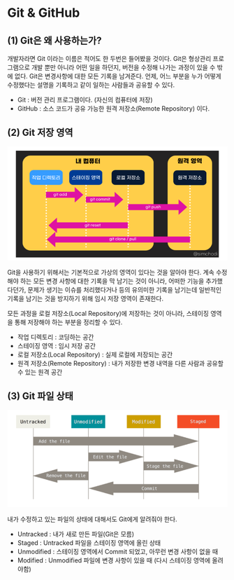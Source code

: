 # Git & GitHub

## (1) Git은 왜 사용하는가?

개발자라면 Git 이라는 이름은 적어도 한 두번은 들어봤을 것이다. Git은 형상관리 프로그램으로 개발 뿐만 아니라 어떤 일을 하던지, 버전을 수정해 나가는 과정이 있을 수 밖에 없다. Git은 변경사항에 대한 모든 기록을 남겨준다. 언제, 어느 부분을 누가 어떻게 수정했다는 설명을 기록하고 같이 일하는 사람들과 공유할 수 있다.

- Git : 버전 관리 프로그램이다. (자신의 컴퓨터에 저장)
- GitHub : 소스 코드가 공유 가능한 원격 저장소(Remote Repository) 이다.
  

## (2) Git 저장 영역

<img width="700" alt="git01" src=" git_images/image.png">

Git을 사용하기 위해서는 기본적으로 가상의 영역이 있다는 것을 알아야 한다. 계속 수정해야 하는 모든 변경 사항에 대한 기록을 막 남기는 것이 아니라, 어떠한 기능을 추가했다던가, 문제가 생기는 이슈를 처리했다거나 등의 유의미한 기록을 남기는데 일반적인 기록을 남기는 것을 방지하기 위해 임시 저장 영역이 존재한다. 

모든 과정을 로컬 저장소(Local Repository)에 저장하는 것이 아니라, 스테이징 영역을 통해 저장해야 하는 부분을 정리할 수 있다.

- 작업 디렉토리 : 코딩하는 공간
- 스테이징 영역 : 임시 저장 공간
- 로컬 저장소(Local Repository) : 실제 로컬에 저장되는 공간
- 원격 저장소(Remote Repository) : 내가 저장한 변경 내역을 다른 사람과 공유할 수 있는 원격 공간

## (3) Git 파일 상태

<img width="700" alt="git02" src=" git_images/image-1.png">

내가 수정하고 있는 파일의 상태에 대해서도 Git에게 알려줘야 한다.

- Untracked : 내가 새로 만든 파일(Git은 모름)
- Staged : Untracked  파일을 스테이징 영역에 올린 상태
- Unmodified : 스테이징 영역에서 Commit 되었고, 아무런 변경 사항이 없을 때
- Modified : Unmodified 파일에 변경 사항이 있을 때 (다시 스테이징 영역에 올려야함)
